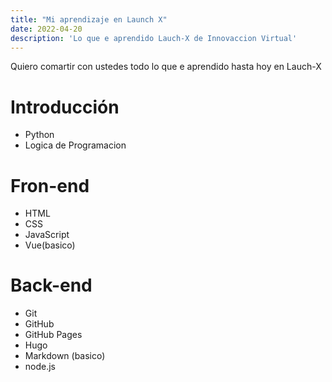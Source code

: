 ```yaml
---
title: "Mi aprendizaje en Launch X"
date: 2022-04-20
description: 'Lo que e aprendido Lauch-X de Innovaccion Virtual'
---
```

Quiero comartir con ustedes todo lo que e aprendido hasta hoy en Lauch-X
# Introducción
- Python
- Logica de Programacion
# Fron-end
- HTML
- CSS
- JavaScript
- Vue(basico)
# Back-end
- Git
- GitHub
- GitHub Pages
- Hugo
- Markdown (basico)
- node.js
